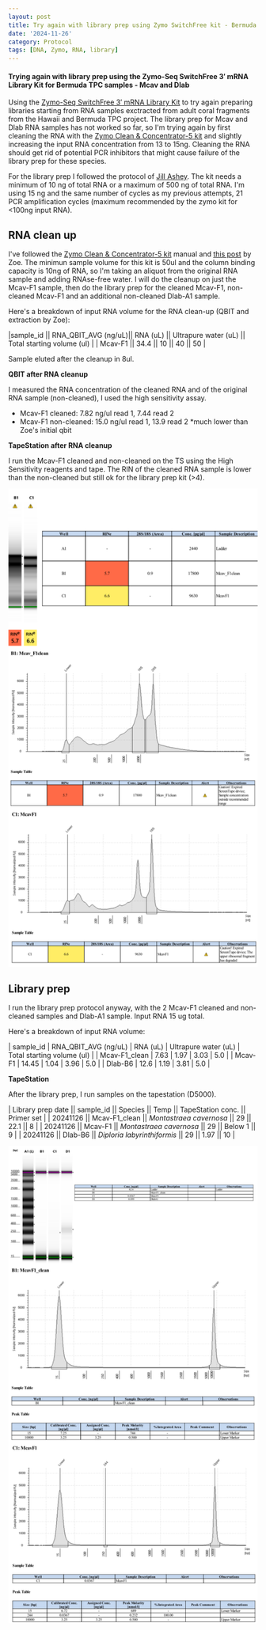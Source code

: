 ```yaml
---
layout: post
title: Try again with library prep using Zymo SwitchFree kit - Bermuda TPC samples
date: '2024-11-26'
category: Protocol
tags: [DNA, Zymo, RNA, library]
---
```


#### Trying again with library prep using the Zymo-Seq SwitchFree 3′ mRNA Library Kit for Bermuda TPC samples - Mcav and Dlab

Using the [Zymo-Seq SwitchFree 3′ mRNA Library Kit](https://www.zymoresearch.com/products/zymo-seq-switchfree-3-mrna-library-kit) to try again preparing libraries starting from RNA samples exctracted from adult coral fragments from the Hawaii and Bermuda TPC project. The library prep for Mcav and Dlab RNA samples has not worked so far, so I'm trying again by first cleaning the RNA with the [Zymo Clean & Concentrator-5 kit](https://www.zymoresearch.com/products/rna-clean-concentrator-5) and slightly increasing the input RNA concentration from 13 to 15ng.
Cleaning the RNA should get rid of potential PCR inhibitors that might cause failure of the library prep for these species.

For the library prep I followed the protocol of [Jill Ashey](https://github.com/JillAshey/JillAshey_Putnam_Lab_Notebook/blob/master/_posts/2024-03-29-Zymo-SwitchFree.md).
The kit needs a minimum of 10 ng of total RNA or a maximum of 500 ng of total RNA. I'm using 15 ng and the same number of cycles as my previous attempts, 21 PCR amplification cycles (maximum recommended by the zymo kit for <100ng input RNA).

## RNA clean up
I've followed the [Zymo Clean & Concentrator-5 kit](https://www.zymoresearch.com/products/rna-clean-concentrator-5) manual and [this post](https://zdellaert.github.io/ZD_Putnam_Lab_Notebook/Pooling-and-Concentrating-RNA-Clean-Concentrate-2023-05-05/) by Zoe. The minimun sample volume for this kit is 50ul and the column binding capacity is 10ng of RNA, so I'm taking an aliquot from the original RNA sample and adding RNAse-free water.
I will do the cleanup on just the Mcav-F1 sample, then do the library prep for the cleaned Mcav-F1, non-cleaned Mcav-F1 and an additional non-cleaned Dlab-A1 sample.

Here's a breakdown of input RNA volume for the RNA clean-up (QBIT and extraction by Zoe):

|sample_id   || RNA_QBIT_AVG (ng/uL)|| RNA (uL) || Ultrapure water (uL) || Total starting volume (ul) |
| Mcav-F1       || 34.4     ||     10      ||   40                 || 50                        |

Sample eluted after the cleanup in 8ul.

**QBIT after RNA cleanup**

I measured the RNA concentration of the cleaned RNA and of the original RNA sample (non-cleaned), I used the high sensitivity assay.

- Mcav-F1 cleaned: 7.82 ng/ul read 1, 7.44 read 2
- Mcav-F1 non-cleaned: 15.0 ng/ul read 1, 13.9 read 2 *much lower than Zoe's initial qbit

**TapeStation after RNA cleanup**

I run the Mcav-F1 cleaned and non-cleaned on the TS using the High Sensitivity reagents and tape. 
The RIN of the cleaned RNA sample is lower than the non-cleaned but still ok for the library prep kit (>4).

![LibraryPrepZymo4.png](https://github.com/FScucchia-LabNotebooks/FScucchia_Putnam_Lab_Notebook/blob/master/images/LibraryPrepZymo4.png?raw=true)


## Library prep
I run the library prep protocol anyway, with the 2 Mcav-F1 cleaned and non-cleaned samples and Dlab-A1 sample.
Input RNA 15 ug total.

Here's a breakdown of input RNA volume:

| sample_id | RNA_QBIT_AVG (ng/uL) | RNA (uL) | Ultrapure water (uL) | Total starting volume (ul) |
| Mcav-F1_clean | 7.63           | 1.97     | 3.03                  | 5.0                        |
| Mcav-F1 | 14.45           | 1.04      | 3.96                  | 5.0                        |
| Dlab-B6 | 12.6            | 1.19     | 3.81                  | 5.0                        |


**TapeStation**

After the library prep, I run samples on the tapestation (D5000).

| Library prep date  || sample_id  ||     Species            || Temp   ||    TapeStation conc.     ||   Primer set  |
| 20241126  ||  Mcav-F1_clean    || *Montastraea cavernosa*          || 29       ||    22.1          ||  8  |
| 20241126  ||  Mcav-F1   || *Montastraea cavernosa*          || 29     ||   Below 1         ||  9  |
| 20241126  ||  Dlab-B6   || *Diploria labyrinthiformis*          || 29     ||   1.97        ||  10  |


![LibraryPrepZymo5.png](https://github.com/FScucchia-LabNotebooks/FScucchia_Putnam_Lab_Notebook/blob/master/images/LibraryPrepZymo5.png?raw=true)
